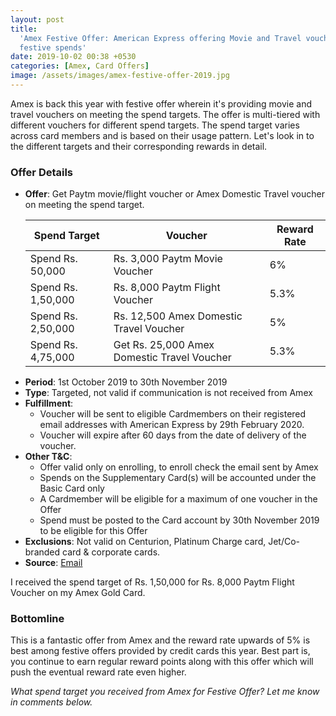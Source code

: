 ```yaml
---
layout: post
title:
  'Amex Festive Offer: American Express offering Movie and Travel vouchers on
  festive spends'
date: 2019-10-02 00:38 +0530
categories: [Amex, Card Offers]
image: /assets/images/amex-festive-offer-2019.jpg
---
```


Amex is back this year with festive offer wherein it's providing movie and travel vouchers on meeting the spend targets. The offer is multi-tiered with different vouchers for different spend targets. The spend target varies across card members and is based on their usage pattern. Let's look in to the different targets and their corresponding rewards in detail.

### Offer Details

- **Offer**: Get Paytm movie/flight voucher or Amex Domestic Travel voucher on meeting the spend target.
  <table class="table" style="display: block;overflow-x: auto;">
    <thead class="thead-dark">
      <tr>
        <th scope="col"> Spend Target</th>
      	<th scope="col"> Voucher</th>
        <th scope="col"> Reward Rate</th>
      </tr>
    </thead>
    <tbody>
      <tr>
        <td> Spend Rs. 50,000 </td>
      	<td> Rs. 3,000 Paytm Movie Voucher </td>
        <td> 6% </td>
      </tr>
      <tr>
        <td> Spend Rs. 1,50,000 </td>
      	<td> Rs. 8,000 Paytm Flight Voucher </td>
        <td> 5.3% </td>
      </tr>
      <tr>
        <td> Spend Rs. 2,50,000 </td>
      	<td> Rs. 12,500 Amex Domestic Travel Voucher </td>
        <td> 5% </td>
      </tr>
      <tr>
        <td> Spend Rs. 4,75,000 </td>
      	<td> Get Rs. 25,000 Amex Domestic Travel Voucher </td>
        <td> 5.3% </td>
      </tr>
    </tbody>
  </table>
- **Period**: 1st October 2019 to 30th November 2019
- **Type**: Targeted, not valid if communication is not received from Amex
- **Fulfillment**:
  - Voucher will be sent to eligible Cardmembers on their registered email addresses with American Express by 29th February 2020.
  - Voucher will expire after 60 days from the date of delivery of the voucher.
- **Other T&C**:
  - Offer valid only on enrolling, to enroll check the email sent by Amex
  - Spends on the Supplementary Card(s) will be accounted under the Basic Card only
  - A Cardmember will be eligible for a maximum of one voucher in the Offer
  - Spend must be posted to the Card account by 30th November 2019 to be eligible for this Offer
- **Exclusions**: Not valid on Centurion, Platinum Charge card, Jet/Co-branded card & corporate cards.
- **Source**: [Email](https://ebm.email.americanexpress.com/c/tag/hBdkZLaAQB6DpB9zvskNwLcPh7Q/doc.html)

I received the spend target of Rs. 1,50,000 for Rs. 8,000 Paytm Flight Voucher on my Amex Gold Card.

### Bottomline

This is a fantastic offer from Amex and the reward rate upwards of 5% is best among festive offers provided by credit cards this year. Best part is, you continue to earn regular reward points along with this offer which will push the eventual reward rate even higher.

_What spend target you received from Amex for Festive Offer? Let me know in comments below._
